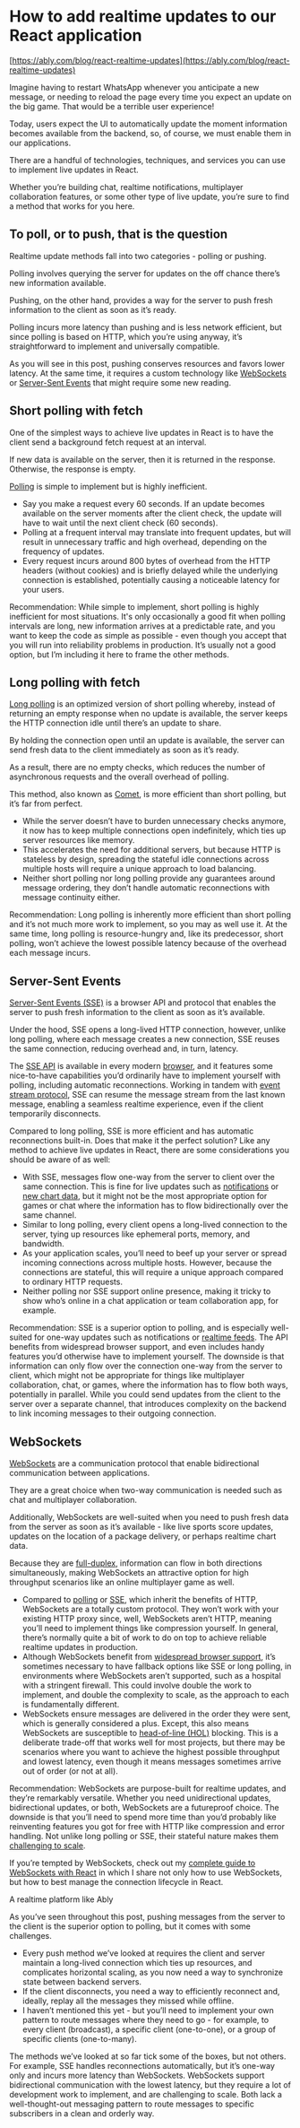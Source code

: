 # How to add realtime updates to our React application

[https://ably.com/blog/react-realtime-updates](https://ably.com/blog/react-realtime-updates)

Imagine having to restart WhatsApp whenever you anticipate a new message, or needing to reload the page every time you expect an update on the big game. That would be a terrible user experience!

Today, users expect the UI to automatically update the moment information becomes available from the backend, so, of course, we must enable them in our applications.

There are a handful of technologies, techniques, and services you can use to implement live updates in React.

Whether you’re building chat, realtime notifications, multiplayer collaboration features, or some other type of live update, you’re sure to find a method that works for you here.

## To poll, or to push, that is the question
Realtime update methods fall into two categories - polling or pushing.

Polling involves querying the server for updates on the off chance there’s new information available.

Pushing, on the other hand, provides a way for the server to push fresh information to the client as soon as it’s ready.

Polling incurs more latency than pushing and is less network efficient, but since polling is based on HTTP, which you’re using anyway, it’s straightforward to implement and universally compatible.

As you will see in this post, pushing conserves resources and favors lower latency.  At the same time, it requires a custom technology like [WebSockets](https://ably.com/topic/websockets) or [Server-Sent Events](https://ably.com/topic/server-sent-events) that might require some new reading.

## Short polling with fetch

One of the simplest ways to achieve live updates in React is to have the client send a background fetch request at an interval.

If new data is available on the server, then it is returned in the response. Otherwise, the response is empty.

[Polling](https://ably.com/blog/google-polling-like-its-the-90s) is simple to implement but is highly inefficient.

* Say you make a request every 60 seconds. If an update becomes available on the server moments after the client check, the update will have to wait until the next client check (60 seconds).
* Polling at a frequent interval may translate into frequent updates, but will result in unnecessary traffic and high overhead, depending on the frequency of updates.
* Every request incurs around 800 bytes of overhead from the HTTP headers (without cookies) and is briefly delayed while the underlying connection is established, potentially causing a noticeable latency for your users.

Recommendation: While simple to implement, short polling is highly inefficient for most situations. It's only occasionally a good fit when polling intervals are long, new information arrives at a predictable rate, and you want to keep the code as simple as possible - even though you accept that you will run into reliability problems in production. It’s usually not a good option, but I’m including it here to frame the other methods.

## Long polling with fetch

[Long polling](https://ably.com/topic/long-polling) is an optimized version of short polling whereby, instead of returning an empty response when no update is available, the server keeps the HTTP connection idle until there’s an update to share.

By holding the connection open until an update is available, the server can send fresh data to the client immediately as soon as it’s ready.

As a result, there are no empty checks, which reduces the number of asynchronous requests and the overall overhead of polling.

This method, also known as [Comet](https://infrequently.org/2006/03/comet-low-latency-data-for-the-browser/), is more efficient than short polling, but it’s far from perfect.

* While the server doesn’t have to burden unnecessary checks anymore, it now has to keep multiple connections open indefinitely, which ties up server resources like memory.
* This accelerates the need for additional servers, but because HTTP is stateless by design, spreading the stateful idle connections across multiple hosts will require a unique approach to load balancing.
* Neither short polling nor long polling provide any guarantees around message ordering, they don’t handle automatic reconnections with message continuity either.

Recommendation: Long polling is inherently more efficient than short polling and it’s not much more work to implement, so you may as well use it. At the same time, long polling is resource-hungry and, like its predecessor, short polling, won’t achieve the lowest possible latency because of the overhead each message incurs.

## Server-Sent Events

[Server-Sent Events (SSE)](https://ably.com/topic/server-sent-events) is a browser API and protocol that enables the server to push fresh information to the client as soon as it’s available.

Under the hood, SSE opens a long-lived HTTP connection, however, unlike long polling, where each message creates a new connection, SSE reuses the same connection, reducing overhead and, in turn, latency.

The [SSE API](https://developer.mozilla.org/en-US/docs/Web/API/EventSource) is available in every modern [browser](https://caniuse.com/?search=eventsource), and it features some nice-to-have capabilities you’d ordinarily have to implement yourself with polling, including automatic reconnections. Working in tandem with [event stream protocol](https://developer.mozilla.org/en-US/docs/Web/API/Server-sent_events/Using_server-sent_events#event_stream_format), SSE can resume the message stream from the last known message, enabling a seamless realtime experience, even if the client temporarily disconnects.

Compared to long polling, SSE is more efficient and has automatic reconnections built-in. Does that make it the perfect solution? Like any method to achieve live updates in React, there are some considerations you should be aware of as well:

* With SSE, messages flow one-way from the server to client over the same connection. This is fine for live updates such as [notifications](https://ably.com/blog/how-to-add-notifications-to-your-react-app) or [new chart data](https://ably.com/blog/how-to-use-google-charts-with-react), but it might not be the most appropriate option for games or chat where the information has to flow bidirectionally over the same channel.
* Similar to long polling, every client opens a long-lived connection to the server, tying up resources like ephemeral ports, memory, and bandwidth.
* As your application scales, you’ll need to beef up your server or spread incoming connections across multiple hosts. However, because the connections are stateful, this will require a unique approach compared to ordinary HTTP requests.
* Neither polling nor SSE support online presence, making it tricky to show who’s online in a chat application or team collaboration app, for example.

Recommendation: SSE is a superior option to polling, and is especially well-suited for one-way updates such as notifications or [realtime feeds](https://ably.com/tutorials/newsfeed-react). The API benefits from widespread browser support, and even includes handy features you’d otherwise have to implement yourself. The downside is that information can only flow over the connection one-way from the server to client, which might not be appropriate for things like multiplayer collaboration, chat, or games, where the information has to flow both ways, potentially in parallel.  While you could send updates from the client to the server over a separate channel, that introduces complexity on the backend to link incoming messages to their outgoing connection.

## WebSockets
[WebSockets](https://ably.com/topic/websockets) are a communication protocol that enable bidirectional communication between applications.

They are a great choice when two-way communication is needed such as chat and multiplayer collaboration.

Additionally, WebSockets are well-suited when you need to push fresh data from the server as soon as it’s available - like live sports score updates, updates on the location of a package delivery, or perhaps realtime chart data.

Because they are [full-duplex](https://www.techtarget.com/searchnetworking/definition/full-duplex), information can flow in both directions simultaneously, making WebSockets an attractive option for high throughput scenarios like an online multiplayer game as well.

* Compared to [polling](https://ably.com/blog/websockets-vs-long-polling) or [SSE](https://ably.com/blog/websockets-vs-sse), which inherit the benefits of HTTP, WebSockets are a totally custom protocol. They won’t work with your existing HTTP proxy since, well, WebSockets aren’t HTTP, meaning you’ll need to implement things like compression yourself. In general, there’s normally quite a bit of work to do on top to achieve reliable realtime updates in production.
* Although WebSockets benefit from [widespread browser support](https://caniuse.com/?search=websocket), it’s sometimes necessary to have fallback options like SSE or long polling, in environments where WebSockets aren’t supported, such as a hospital with a stringent firewall. This could involve double the work to implement, and double the complexity to scale, as the approach to each is fundamentally different.
* WebSockets ensure messages are delivered in the order they were sent, which is generally considered a plus. Except, this also means WebSockets are susceptible to [head-of-line (HOL)](https://en.wikipedia.org/wiki/Head-of-line_blocking) blocking. This is a deliberate trade-off that works well for most projects, but there may be scenarios where you want to achieve the highest possible throughput and lowest latency, even though it means messages sometimes arrive out of order (or not at all).

Recommendation: WebSockets are purpose-built for realtime updates, and they’re remarkably versatile. Whether you need unidirectional updates, bidirectional updates, or both, WebSockets are a futureproof choice. The downside is that you’ll need to spend more time than you’d probably like reinventing features you got for free with HTTP like compression and error handling. Not unlike long polling or SSE, their stateful nature makes them [challenging to scale](https://ably.com/topic/the-challenge-of-scaling-websockets).

If you’re tempted by WebSockets, check out my [complete guide to WebSockets with React](https://ably.com/blog/websockets-react-tutorial) in which I share not only how to use WebSockets, but how to best manage the connection lifecycle in React.

A realtime platform like Ably

As you’ve seen throughout this post, pushing messages from the server to the client is the superior option to polling, but it comes with some challenges.

* Every push method we’ve looked at requires the client and server maintain a long-lived connection which ties up resources, and complicates horizontal scaling, as you now need a way to synchronize state between backend servers.
* If the client disconnects, you need a way to efficiently reconnect and, ideally, replay all the messages they missed while offline.
* I haven’t mentioned this yet - but you’ll need to implement your own pattern to route messages where they need to go - for example, to every client (broadcast), a specific client (one-to-one), or a group of specific clients (one-to-many).

The methods we’ve looked at so far tick some of the boxes, but not others. For example, SSE handles reconnections automatically, but it’s one-way only and incurs more latency than WebSockets. WebSockets support bidirectional communication with the lowest latency, but they require a lot of development work to implement, and are challenging to scale. Both lack a well-thought-out messaging pattern to route messages to specific subscribers in a clean and orderly way.